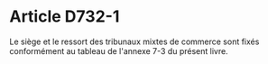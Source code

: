 # Article D732-1

Le siège et le ressort des tribunaux mixtes de commerce sont fixés conformément au tableau de l'annexe 7-3 du présent livre.
